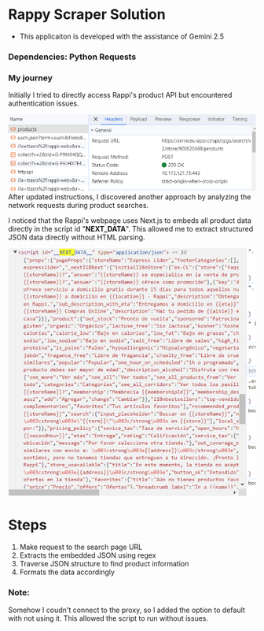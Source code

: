 # Rappy Scraper Solution
* This applicaiton is developed with the assistance of Gemini 2.5

### Dependencies: Python Requests
  
### My journey
Initially I tried to directly access Rappi's product API but encountered authentication issues.

![alt text](image-1.png)
 After updated instructions, I discovered another approach by analyzing the network requests during product searches.

I noticed that the Rappi's webpage uses Next.js to embeds all product data directly in the script id "__NEXT_DATA__". This allowed me to extract structured JSON data directly without HTML parsing.

![alt text](image.png)

# Steps
1. Make request to the search page URL
2. Extracts the embedded JSON using regex
3. Traverse JSON structure to find product information
4. Formats the data accordingly


### Note: 
Somehow I coudn't connect to the proxy, so I added the option to default with not using it. This allowed the script to run without issues.

